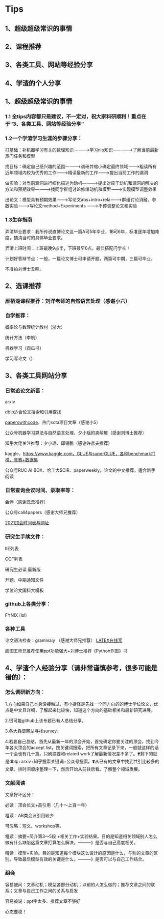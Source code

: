 # Tips 
## 1、超级超级常识的事情
## 2、课程推荐
## 3、各类工具、网站等经验分享
## 4、学渣的个人分享



## 1、超级超级常识的事情
### 1.1 全tips内容都只是建议，不一定对，祝大家科研顺利！重点在于“3、各类工具、网站等经验分享”

### 1.2一个学渣学习生涯的步骤分享：
打基础：补机器学习有关的数理知识————>学习nlp知识—————>了解当前最新热门任务和模型

找目标：确定自己感兴趣的范围————>调研并缩小确定最终领域———>粗读所有近年领域内较为优秀的工作———>精读最新的工作———>提出当前工作的漏洞

做实验：对当前漏洞进行细化描述为动机————>提出对应于动机和漏洞的解决的方法和预期效果————>找同学群组讨论修缮动机和模型———>实现模型调整效果

出论文：模型具有预期效果———>写论文abs+intro+rela———>群组讨论消融、参数实验———>写论文method+Experiments ———>不停调整论文和实验


 ### 1.3生存指南
 弄清毕业要求：我所传说直博论文达一篇A可5年毕业，1B可6年，标准逐年增加难度，搞清当时的具体毕业要求。
 
 弄清上班时间：上班最晚9点半，下班最早6点。最佳搭配问学长！
  
 计划好答辩节点：一般，一篇论文博士可申请开题，两篇可中期，三篇可毕业。
 
 不准拍刘博士丑照。


## 2、选课推荐
### 雁栖湖课程推荐：刘洋老师的自然语言处理（感谢小六）

### 自学推荐：
概率论与数理统计教材（浙大）

统计方法（李航）

机器学习（西瓜书）

学习写论文（）

## 3、各类工具网站分享
### 日常追论文新番：
arxiv

dblp适合论文搜索和引用查找

[paperswithcode](https://www.paperswithcode.com)，热门sota项目文章（感谢小5）

公众号机器学习算法与自然语言处理、夕小瑶的卖萌屋（感谢刘博士推荐）

知乎大佬关注推荐：夕小瑶、邱锡鹏（感谢许彦夫推荐）

kaggle，https://www.kaggle.com，GLUE与superGLUE，各种benchmark打榜，竞赛+数据集

公众号RUC AI BOX、哈工大SCIR、paperweekly，论文的中文推荐，适合新手阅读

### 日常查询会议时间、录取率等：
[会伴](https://www.myhuiban.com)（感谢蕊蕊推荐）

公众号call4papers（感谢大师兄推荐）

[2021顶会时间表与网址](https://zhuanlan.zhihu.com/p/362484975)


### 研究生手续文件：
IIE列表

CCF列表

研究生必读 最新版

开题、中期通知文件

学位论文国科大模板

### github上各类分享：
FYNIX (lol)

### 各种工具
论文语法检查：grammaly （感谢大师兄推荐）
[LATEX在线写](https://www.overleaf.com)

画图五师兄推荐使用ppt功能强大+刘博士推荐《Python作图》书

## 4、学渣个人经验分享（请非常谨慎参考，很多可能是错的）：

### 怎么调研新方向：
1.方向如果自己本身没接触过，有小捷径是先找一个同方向的的博士学位论文，优点是中文且详细，了解起来比较快，知道这个方向的基础相关和最新研究进展。

2.很可能github上该专题已有人总结分享。

3.各大靠谱网站寻找survey。

4.若要自己总结，首先从最新一年的顶会开始，首先确定你要关注的顶会，找到今年各大顶会的accept list，按关键词搜索，把所有文章记录下来，一般就这样的话一个会也有几十篇。只刷摘要和related work了解最新情况差不多了。❣️剩下的就是dblp+arxiv+知乎搜索关键词+公众号搜索。❣️从已有的文章中找到共引比较多的文章，排时间顺序整理一下，然后开始从前往后看。了解整个领域发展。

### 文献阅读
文章好坏区分：

必读：顶会长文+高引用（几十～上百一年）

粗读：AB类会议引用较少

可忽略：短文、workshop等。

粗读：摘要+简介第3～5段 +相关工作+实验结果。目的是知道相关领域别人怎么做有什么缺陷这篇文章打算怎么解决。———》是否与自己高度相关。

精读：模型+实验。目的是知道每个模块这么设计的原因是什么，与别的文章的区别。导致最后模型有效的关键是什么。———》是否可以与自己工作结合。

### 组会
容易被问：文章动机；模型各部分动机；以前的人怎么做的；推荐文章之间的联系；文章与自己工作之间的关系与启发

容易被说：ppt字太多、推荐文章不够好

心态要稳！
